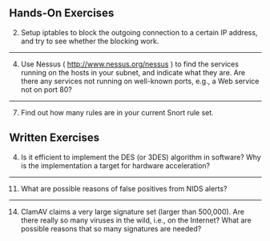 ## Hands-On Exercises
2. Setup iptables to block the outgoing connection to a certain IP address, and try to
see whether the blocking work.  

-----

4. Use Nessus ( http://www.nessus.org/nessus ) to find the services running on the
hosts in your subnet, and indicate what they are. Are there any services not 
running on well-known ports, e.g., a Web service not on port 80?  

-----

7. Find out how many rules are in your current Snort rule set.  


## Written Exercises
4. Is it efficient to implement the DES (or 3DES) algorithm in software? Why is the
implementation a target for hardware acceleration?  

-----

11. What are possible reasons of false positives from NIDS alerts?  

-----

14. ClamAV claims a very large signature set (larger than 500,000). Are there really
so many viruses in the wild, i.e., on the Internet? What are possible reasons that so 
many signatures are needed?  
